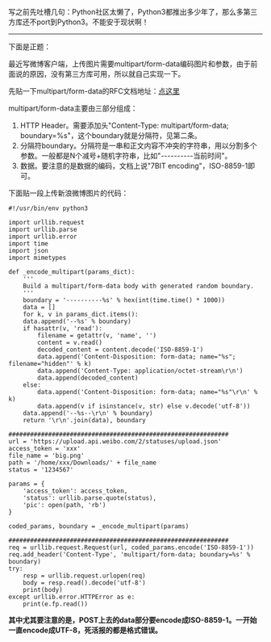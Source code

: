 <!-- 
.. title: multipart/form-data的实现
.. slug: multipartform-datade-shi-xian
.. date: 2013/03/29 09:19:39
.. tags: Python
.. link: 
.. description: 
-->


写之前先吐槽几句：Python社区太懒了，Python3都推出多少年了，那么多第三方库还不port到Python3。不能安于现状啊！  

******************

下面是正题：

最近写微博客户端，上传图片需要multipart/form-data编码图片和参数，由于前面说的原因，没有第三方库可用，所以就自己实现一下。

先贴一下multipart/form-data的RFC文档地址：[点这里](http://www.ietf.org/rfc/rfc2388.txt)

multipart/form-data主要由三部分组成：  

1. HTTP Header。需要添加头"Content-Type: multipart/form-data; boundary=%s"，这个boundary就是分隔符，见第二条。
2. 分隔符boundary。分隔符是一串和正文内容不冲突的字符串，用以分割多个参数。一般都是N个减号+随机字符串，比如"----------当前时间"。
3. 数据。要注意的是数据的编码，文档上说"7BIT encoding"，ISO-8859-1即可。

下面贴一段上传新浪微博图片的代码：  


	#!/usr/bin/env python3

	import urllib.request
	import urllib.parse
	import urllib.error
	import time
	import json
	import mimetypes

	def _encode_multipart(params_dict):
	    '''
	    Build a multipart/form-data body with generated random boundary.
	    '''
	    boundary = '----------%s' % hex(int(time.time() * 1000))
	    data = []
	    for k, v in params_dict.items():
		data.append('--%s' % boundary)
		if hasattr(v, 'read'):
		    filename = getattr(v, 'name', '')
		    content = v.read()
		    decoded_content = content.decode('ISO-8859-1')
		    data.append('Content-Disposition: form-data; name="%s"; filename="hidden"' % k)
		    data.append('Content-Type: application/octet-stream\r\n')
		    data.append(decoded_content)
		else:
		    data.append('Content-Disposition: form-data; name="%s"\r\n' % k)
		    data.append(v if isinstance(v, str) else v.decode('utf-8'))
	    data.append('--%s--\r\n' % boundary)
	    return '\r\n'.join(data), boundary

	#############################################################
	url = 'https://upload.api.weibo.com/2/statuses/upload.json'
	access_token = 'xxx'
	file_name = 'big.png'
	path = '/home/xxx/Downloads/' + file_name
	status = '1234567'

	params = {
	    'access_token': access_token,
	    'status': urllib.parse.quote(status),
	    'pic': open(path, 'rb')
	}

	coded_params, boundary = _encode_multipart(params)

	#############################################################
	req = urllib.request.Request(url, coded_params.encode('ISO-8859-1'))
	req.add_header('Content-Type', 'multipart/form-data; boundary=%s' % boundary)
	try:
	    resp = urllib.request.urlopen(req)
	    body = resp.read().decode('utf-8')
	    print(body)
	except urllib.error.HTTPError as e:
	    print(e.fp.read())

**其中尤其要注意的是，POST上去的data部分要encode成ISO-8859-1。一开始一直encode成UTF-8，死活报的都是格式错误。**
